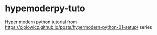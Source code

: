 # hypemoderpy-tuto
Hyper modern python tutorial from https://cjolowicz.github.io/posts/hypermodern-python-01-setup/ series
